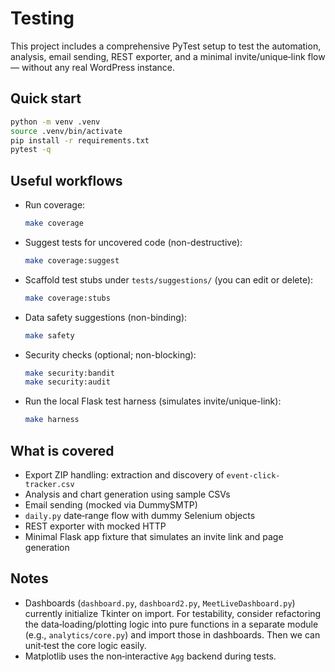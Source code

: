 # Testing

This project includes a comprehensive PyTest setup to test the automation, analysis, email sending, REST exporter, and a minimal invite/unique‑link flow — without any real WordPress instance.

## Quick start
```bash
python -m venv .venv
source .venv/bin/activate
pip install -r requirements.txt
pytest -q
```

## Useful workflows
- Run coverage:
  ```bash
  make coverage
  ```
- Suggest tests for uncovered code (non-destructive):
  ```bash
  make coverage:suggest
  ```
- Scaffold test stubs under `tests/suggestions/` (you can edit or delete):
  ```bash
  make coverage:stubs
  ```
- Data safety suggestions (non-binding):
  ```bash
  make safety
  ```
- Security checks (optional; non-blocking):
  ```bash
  make security:bandit
  make security:audit
  ```

- Run the local Flask test harness (simulates invite/unique-link):
  ```bash
  make harness
  ```

## What is covered
- Export ZIP handling: extraction and discovery of `event-click-tracker.csv`
- Analysis and chart generation using sample CSVs
- Email sending (mocked via DummySMTP)
- `daily.py` date‑range flow with dummy Selenium objects
- REST exporter with mocked HTTP
- Minimal Flask app fixture that simulates an invite link and page generation

## Notes
- Dashboards (`dashboard.py`, `dashboard2.py`, `MeetLiveDashboard.py`) currently initialize Tkinter on import. For testability, consider refactoring the data‑loading/plotting logic into pure functions in a separate module (e.g., `analytics/core.py`) and import those in dashboards. Then we can unit‑test the core logic easily.
- Matplotlib uses the non‑interactive `Agg` backend during tests.
